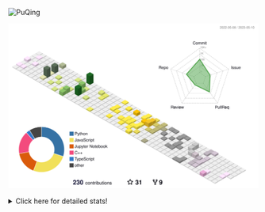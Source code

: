 ![PuQing](https://user-images.githubusercontent.com/27223114/171565019-9a56fae6-b08b-421f-99db-7e830da42371.png)

![](./profile-3d-contrib/profile-season-animate.svg)

<details>
<summary>Click here for detailed stats!</summary>

<!--START_SECTION:waka-->
![Lines of code](https://img.shields.io/badge/From%20Hello%20World%20I%27ve%20Written-676.0%20thousand%20lines%20of%20code-blue)

**🐱 My GitHub Data** 

> 📦 244.6 kB Used in GitHub's Storage 
 > 
> 🏆 70 Contributions in the Year 2023
 > 
> 🚫 Not Opted to Hire
 > 
> 📜 25 Public Repositories 
 > 
> 🔑 27 Private Repositories 
 > 
**I'm an Early 🐤** 

```text
🌞 Morning                186 commits         ████░░░░░░░░░░░░░░░░░░░░░   17.56 % 
🌆 Daytime                495 commits         ████████████░░░░░░░░░░░░░   46.74 % 
🌃 Evening                156 commits         ████░░░░░░░░░░░░░░░░░░░░░   14.73 % 
🌙 Night                  222 commits         █████░░░░░░░░░░░░░░░░░░░░   20.96 % 
```


📊 **This Week I Spent My Time On** 

```text
💬 Programming Languages: 
Jupyter Notebook         1 hr 35 mins        ████████████░░░░░░░░░░░░░   49.61 % 
C                        55 mins             ███████░░░░░░░░░░░░░░░░░░   28.65 % 
Python                   31 mins             ████░░░░░░░░░░░░░░░░░░░░░   16.35 % 
C++                      6 mins              █░░░░░░░░░░░░░░░░░░░░░░░░   03.14 % 
Bash                     2 mins              ░░░░░░░░░░░░░░░░░░░░░░░░░   01.32 % 

🔥 Editors: 
VS Code                  1 hr 37 mins        █████████████░░░░░░░░░░░░   50.26 % 
DataSpell                1 hr 36 mins        ████████████░░░░░░░░░░░░░   49.73 % 
PyCharm                  0 secs              ░░░░░░░░░░░░░░░░░░░░░░░░░   00.00 % 

💻 Operating System: 
Windows                  2 hrs 30 mins       ███████████████████░░░░░░   77.83 % 
Mac                      42 mins             ██████░░░░░░░░░░░░░░░░░░░   22.17 % 
```


<!--END_SECTION:waka-->
</details>

